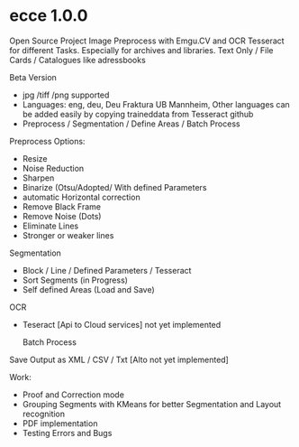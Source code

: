 # ecce 1.0.0
Open Source Project 
Image Preprocess with Emgu.CV and OCR Tesseract for different Tasks. Especially for archives and libraries. 
Text Only / File Cards / Catalogues like adressbooks  

Beta Version

- jpg /tiff /png supported
- Languages: eng, deu, Deu Fraktura UB Mannheim, Other languages can be added easily by copying
  traineddata from Tesseract github 
- Preprocess / Segmentation / Define Areas / Batch Process

Preprocess Options:
- Resize
- Noise Reduction
- Sharpen
- Binarize (Otsu/Adopted/ With defined Parameters
- automatic Horizontal correction
- Remove Black Frame
- Remove Noise (Dots)
- Eliminate Lines
- Stronger or weaker lines

Segmentation
- Block / Line / Defined Parameters / Tesseract
- Sort Segments (in Progress)
- Self defined Areas (Load and Save)

OCR
- Teseract
  [Api to Cloud services] not yet implemented

  Batch Process

Save Output as XML / CSV / Txt [Alto not yet implemented]

Work:
- Proof and Correction mode
- Grouping Segments with KMeans for better Segmentation and Layout recognition
- PDF implementation
- Testing Errors and Bugs
